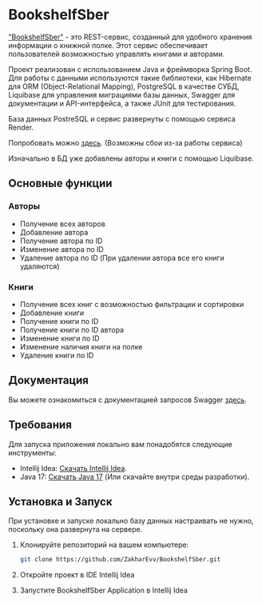 # BookshelfSber
["BookshelfSber"](https://bookshelfsber.onrender.com/swagger-ui.html) - это REST-сервис, созданный для удобного хранения информации о книжной полке. Этот сервис обеспечивает пользователей возможностью управлять книгами и авторами. 

Проект реализован с использованием Java и фреймворка Spring Boot. Для работы с данными используются такие библиотеки, как Hibernate для ORM (Object-Relational Mapping), PostgreSQL в качестве СУБД, Liquibase для управления миграциями базы данных, Swagger для документации и API-интерфейса, а также JUnit для тестирования.

База данных PostreSQL и сервис развернуты с помощью сервиса Render.

Попробовать можно [здесь](https://bookshelfsber.onrender.com/api/authors). (Возможны сбои из-за работы сервиса)

Изначально в БД уже добавлены авторы и книги с помощью Liquibase.

## Основные функции
### Авторы
- Получение всех авторов
- Добавление автора
- Получение автора по ID
- Изменение автора по ID
- Удаление автора по ID (При удалении автора все его книги удаляются)

### Книги
- Получение всех книг с возможностью фильтрации и сортировки
- Добавление книги
- Получение книги по ID
- Получение книги по ID автора
- Изменение книги по ID
- Изменение наличия книги на полке
- Удаление книги по ID

## Документация
Вы можете ознакомиться с документацией запросов Swagger [здесь](https://bookshelfsber.onrender.com/swagger-ui.html).

## Требования

Для запуска приложения локально вам понадобятся следующие инструменты:

- Intellij Idea: [Скачать Intellij Idea](https://www.jetbrains.com/ru-ru/idea/).
- Java 17: [Скачать Java 17](https://www.oracle.com/java/technologies/javase/jdk17-archive-downloads.html) (Или скачайте внутри среды разработки).

## Установка и Запуск

При установке и запуске локально базу данных настраивать не нужно, поскольку она развернута на сервере.

1. Клонируйте репозиторий на вашем компьютере:

   ```sh
   git clone https://github.com/ZakharEvv/BookshelfSber.git

2. Откройте проект в IDE Intellij Idea

3. Запустите BookshelfSber Application в Intellij Idea


